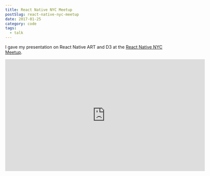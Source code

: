 ```yaml
---
title: React Native NYC Meetup
postSlug: react-native-nyc-meetup
date: 2017-01-25
category: code
tags:
  - talk
---
```


I gave my presentation on React Native ART and D3 at the [React Native NYC Meetup](https://www.meetup.com/React-Native-NYC/events/235604127/).

<iframe width="640" height="360" src="https://www.youtube.com/embed/_OWsWNICfy4?rel=0&t=39m7s" frameborder="0" allowfullscreen></iframe>
